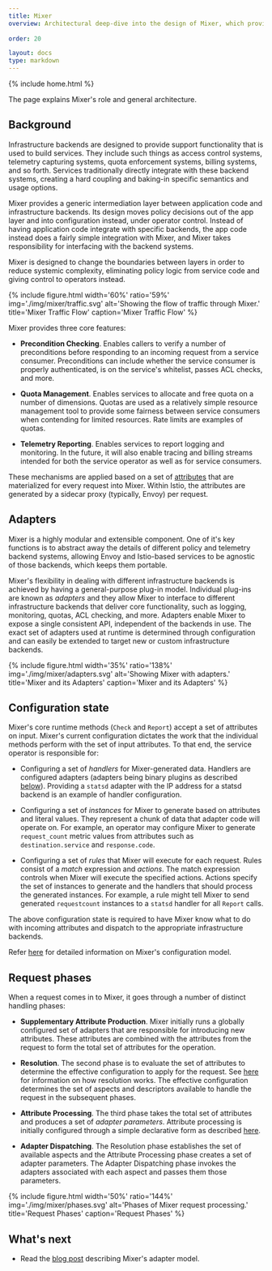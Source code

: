 ```yaml
---
title: Mixer
overview: Architectural deep-dive into the design of Mixer, which provides the policy and control mechanisms within the service mesh.
              
order: 20

layout: docs
type: markdown
---
```

{% include home.html %}

The page explains Mixer's role and general architecture.

## Background

Infrastructure backends are designed to provide support functionality that is
used to build services. They include such things as access control systems,
telemetry capturing systems, quota enforcement systems, billing systems, and so
forth. Services traditionally directly integrate with these backend systems,
creating a hard coupling and baking-in specific semantics and usage options.

Mixer provides a generic intermediation layer between application code and
infrastructure backends. Its design moves policy decisions out of the app layer
and into configuration instead, under operator control. Instead of having
application code integrate with specific backends, the app code instead does a
fairly simple integration with Mixer, and Mixer takes responsibility for
interfacing with the backend systems.

Mixer is designed to change the boundaries between layers in order to reduce
systemic complexity, eliminating policy logic from service code and giving
control to operators instead.

{% include figure.html width='60%' ratio='59%'
    img='./img/mixer/traffic.svg'
    alt='Showing the flow of traffic through Mixer.'
    title='Mixer Traffic Flow'
    caption='Mixer Traffic Flow'
    %}

Mixer provides three core features:

- **Precondition Checking**. Enables callers to verify a number of preconditions
  before responding to an incoming request from a service consumer.
  Preconditions can include whether the service consumer is properly
  authenticated, is on the service's whitelist, passes ACL checks, and more.

- **Quota Management**. Enables services to allocate and free quota on a number
  of dimensions. Quotas are used as a relatively simple resource management tool
  to provide some fairness between service consumers when contending for limited
  resources. Rate limits are examples of quotas.

- **Telemetry Reporting**. Enables services to report logging and monitoring. In
  the future, it will also enable tracing and billing streams intended for both
  the service operator as well as for service consumers.

These mechanisms are applied based on a set of [attributes](./attributes.html)
that are materialized for every request into Mixer. Within Istio, the attributes
are generated by a sidecar proxy (typically, Envoy) per request.

## Adapters

Mixer is a highly modular and extensible component. One of it's key functions is
to abstract away the details of different policy and telemetry backend systems,
allowing Envoy and Istio-based services to be agnostic of those backends, which
keeps them portable.

Mixer's flexibility in dealing with different infrastructure backends is
achieved by having a general-purpose plug-in model. Individual plug-ins are
known as *adapters* and they allow Mixer to interface to different
infrastructure backends that deliver core functionality, such as logging,
monitoring, quotas, ACL checking, and more. Adapters enable Mixer to expose a
single consistent API, independent of the backends in use. The exact set of
adapters used at runtime is determined through configuration and can easily be
extended to target new or custom infrastructure backends.

{% include figure.html width='35%' ratio='138%'
    img='./img/mixer/adapters.svg'
    alt='Showing Mixer with adapters.'
    title='Mixer and its Adapters'
    caption='Mixer and its Adapters'
    %}

## Configuration state

Mixer's core runtime methods (`Check` and `Report`) accept a set of attributes
on input. Mixer's current configuration dictates the work that the individual
methods perform with the set of input attributes. To that end, the service
operator is responsible for:

- Configuring a set of *handlers* for Mixer-generated data. Handlers are
  configured adapters (adapters being binary plugins as described
  [below](#adapters)). Providing a `statsd` adapter with the IP address for a
  statsd backend is an example of handler configuration.

- Configuring a set of *instances* for Mixer to generate based on attributes and
  literal values. They represent a chunk of data that adapter code will operate
  on. For example, an operator may configure Mixer to generate `request_count`
  metric values from attributes such as `destination.service` and
  `response.code`.

- Configuring a set of *rules* that Mixer will execute for each request. Rules
  consist of a *match* expression and *actions*. The match expression controls
  when Mixer will execute the specified actions. Actions specify the set of
  instances to generate and the handlers that should process the generated
  instances. For example, a rule might tell Mixer to send generated
  `requestcount` instances to a `statsd` handler for all `Report` calls.

The above configuration state is required to have Mixer know what to do with
incoming attributes and dispatch to the appropriate infrastructure backends.

Refer [here](./mixer-config.html) for detailed information on Mixer's
configuration model.

## Request phases

When a request comes in to Mixer, it goes through a number of distinct handling
phases:

- **Supplementary Attribute Production**. Mixer initially runs a globally
  configured set of adapters that are responsible for introducing new attributes.
  These attributes are combined with the attributes from the request to form the
  total set of attributes for the operation.

- **Resolution**. The second phase is to evaluate the set of attributes to
  determine the effective configuration to apply for the request. See
  [here](./mixer-config.html#resolution) for information on how resolution
  works. The effective configuration determines the set of aspects and
  descriptors available to handle the request in the subsequent phases.

- **Attribute Processing**. The third phase takes the total set of attributes
  and produces a set of *adapter parameters*. Attribute processing is initially
  configured through a simple declarative form as described
  [here](./mixer-config.html).

- **Adapter Dispatching**. The Resolution phase establishes the set of available
  aspects and the Attribute Processing phase creates a set of adapter
  parameters. The Adapter Dispatching phase invokes the adapters associated with
  each aspect and passes them those parameters.

{% include figure.html width='50%' ratio='144%'
    img='./img/mixer/phases.svg'
    alt='Phases of Mixer request processing.'
    title='Request Phases'
    caption='Request Phases'
    %}

## What's next

* Read the [blog post]({{home}}/blog/2017/adapter-model.html) describing Mixer's adapter model.

